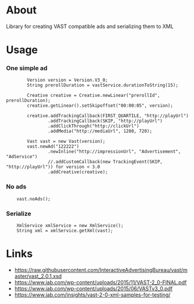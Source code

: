 # About
Library for creating VAST compatible ads and serializing them to XML 

# Usage
### One simple ad
```
        Version version = Version.V3_0;
        String prerollDuration = vastService.durationToString(15);

        Creative creative = Creative.newLinear("prerollId", prerollDuration);
        creative.getLinear().setSkipoffset("00:00:05", version);

        creative.addTrackingCallback(FIRST_QUARTILE, "http://playUrl")
                .addTrackingCallback(SKIP, "http://playUrl")
                .addClickThrough("http://clickUrl")
                .addMedia("http://mediaUrl", 1280, 720);

        Vast vast = new Vast(version);
        vast.newAd("122222")
                .newInline("http://impressionUrl", "Advertisement", "AdService")
                //.addCustomCallback(new TrackingEvent(SKIP, "http://playUrl")) for version < 3.0
                .addCreative(creative);
```

### No ads
```
    vast.noAds();
```

### Serialize
```
    XmlService xmlService = new XmlService();
    String xml = xmlService.getXml(vast);
```

# Links
- https://raw.githubusercontent.com/InteractiveAdvertisingBureau/vast/master/vast_2.0.1.xsd
- https://www.iab.com/wp-content/uploads/2015/11/VAST-2_0-FINAL.pdf
- https://www.iab.com/wp-content/uploads/2015/06/VASTv3_0.pdf
- https://www.iab.com/insights/vast-2-0-xml-samples-for-testing/
